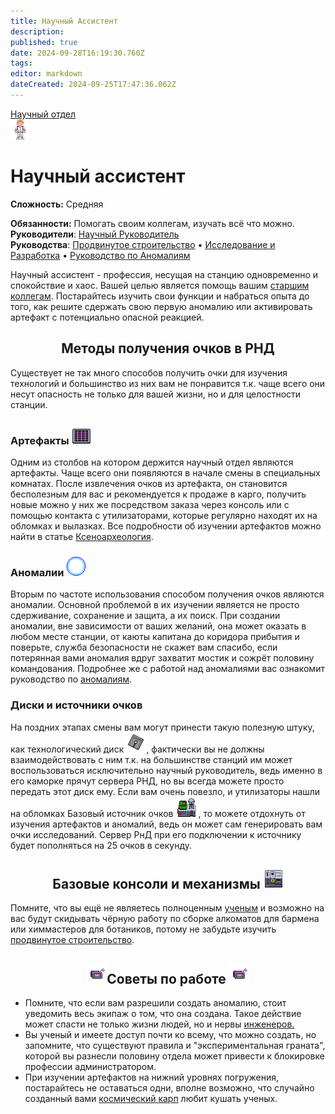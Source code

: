 ```yaml
---
title: Научный Ассистент
description: 
published: true
date: 2024-09-28T16:19:30.760Z
tags: 
editor: markdown
dateCreated: 2024-09-25T17:47:36.062Z
---
```


<div style="display: flex; justify-content: center;">
<div class="roles-passport rnd">
  <div class="title rnd"><a href="/roles/scientificdepartment">Научный отдел</a></div>
  <div>
    <div><div><img src="/roles/researchassistant.png"></div></div>
  <div><div>
    <h1>Научный ассистент</h1>
    <p><strong>Сложность:</strong> Средняя</p>
    <strong>Обязанности:</strong> Помогать своим коллегам, изучать всё что можно.<br>
    <b>Руководители</b>: <a href="/roles/researchdirector" title="Научный Руководитель">Научный Руководитель</a><br>
    <b>Руководства</b>: <a href="/guides/advancedconstruction" title="Продвинутое строительство">Продвинутое строительство</a> • <a href="/guides/researchanddevelopment" title="Исследование и Разработка">Исследование и Разработка</a> • <a href="/guides/anomalousresearch" title="Руководство по Аномалиям">Руководство по Аномалиям</a>
  </div></div>
  </div>
</div>
</div>

<p>Научный ассистент - профессия, несущая на станцию одновременно и спокойствие и хаос. Вашей целью является помощь вашим <a href="/roles/scientist">старшим коллегам</a>. Постарайтесь изучить свои функции и набраться опыта до того, как решите сдержать свою первую аномалию или активировать артефакт с потенциально опасной реакцией.


## <center>Методы получения очков в РНД</center>

  Существует не так много способов получить очки для изучения технологий и большинство из них вам не понравится т.к. чаще всего они несут опасность не только для вашей жизни, но и для целостности станции.
### Артефакты <img src="/roles/rnd/xenoarch_scaningplatform.png" class="png3">
  Одним из столбов на котором держится научный отдел являются артефакты. Чаще всего они появляются в начале смены в специальных комнатах. После извлечения очков из артефакта, он становится бесполезным для вас и рекомендуется к продаже в карго, получить новые можно у них же посредством заказа через консоль или с помощью контакта с утилизаторами, которые регулярно находят их на обломках и вылазках. Все подробности об изучении артефактов можно найти в статье <a href="/guides/xenoarcheology" title="Ксеноархеология">Ксеноархеология</a>.
### Аномалии <img src="/roles/rnd/golyb.gif" class="gif">
  Вторым по частоте использования способом получения очков являются аномалии. Основной проблемой в их изучении является не просто сдерживание, сохранение и защита, а их поиск. При создании аномалии, вне зависимости от ваших желаний, она может оказать в любом месте станции, от каюты капитана до коридора прибытия и поверьте, служба безопасности не скажет вам спасибо, если потерянная вами аномалия вдруг захватит мостик и сожрёт половину командования. Подробнее же с работой над аномалиями вас ознакомит руководство по <a href="/guides/anomalousresearch" title="Аномалии">аномалиям</a>.
  ### Диски и источники очков
  На поздних этапах смены вам могут принести такую полезную штуку, как технологический диск <span class="down"> <img src="/roles/rnd/disk_iss.png" class="png3"></span>, фактически вы не должны взаимодействовать с ним т.к. на большинстве станций им может воспользоваться исключительно научный руководитель, ведь именно в его каморке прячут сервера РНД, но вы всегда можете просто передать этот диск ему.
  Если вам очень повезло, и утилизаторы нашли на обломках Базовый источник очков <span class="down"> <img src="/roles/rnd/istochnik.png" class="png3"></span> , то можете отдохнуть от изучения артефактов и аномалий, ведь он может сам генерировать вам очки исследований. Сервер РнД при его подключении к источнику будет пополняться на 25 очков в секунду.

## <center>Базовые консоли и механизмы <span class="down"> <img src="/roles/rnd/protolat.png" class="png2"></span> 
Помните, что вы ещё не являетесь полноценным [ученым](/roles/scientist) и возможно на вас будут скидывать чёрную работу по сборке алкоматов для бармена или химмастеров для ботаников, потому не забудьте изучить <a href="/guides/advancedconstruction" title="Продвинутое строительство">продвинутое строительство</a>. 

## <center><img src="/roles/rnd/skaner.png" class="png1"><span class="up1">Советы по работе</span> <img src="/roles/rnd/skaner.png" class="png1">

- Помните, что если вам разрешили создать аномалию, стоит уведомить весь экипаж о том, что она создана. Такое действие может спасти не только жизни людей, но и нервы [инженеров.](/roles/engineer)
- Вы ученый и имеете доступ почти ко всему, что можно создать, но запомните, что существуют правила и "экспериментальная граната", которой вы разнесли половину отдела может привести к блокировке профессии администратором.
- При изучении артефактов на нижний уровнях погружения, постарайтесь не оставаться одни, вполне возможно, что случайно созданный вами [космический карп](/guides/fauna#враждебные
) любит кушать ученых.

<div class="table"></div>